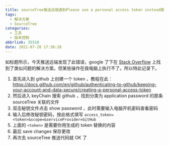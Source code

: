 ```yaml
---
title: sourceTree推送远端遇到Please use a personal access token instead报错
tags:
  - 解决方案
  - SourceTree
categories:
  - 工具
  - 版本控制
abbrlink: 35510
date: 2021-07-28 17:38:28
---
```


如标题所示，今天推送远端发现了此错误，google 了下在 [Stack Overflow](https://stackoverflow.com/questions/68191392/password-authentication-is-temporarily-disabled-as-part-of-a-brownout-please-us) 上找到了类似问题的解决方案。但某些操作在我电脑上执行不了。所以特此记录下。

<!-- more -->

1. 首先进入到 github 上创建一个 token ，教程在此：<https://docs.github.com/en/github/authenticating-to-github/keeping-your-account-and-data-secure/creating-a-personal-access-token>
2. 然后进入 keyChain 搜索 github ，找到分类为 application password 的那条 sourceTree 关联的文件
3. 双击秘钥文件点击 show password ，此时需要输入电脑开机密码查看密码
4. 输入后修改秘钥密码，按此格式填写 `access_token=<token>&scope=&serviceProvider=GitHub`
5. 上面的 `<token>` 是需要你用生成的 token 替换的内容
6. 最后 save changes 保存更改
7. 再次去 sourceTree 推送代码就 OK 了
